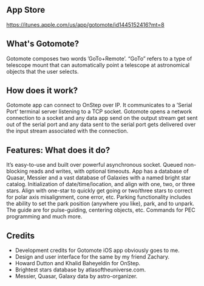 ## App Store

https://itunes.apple.com/us/app/gotomote/id1445152416?mt=8

## What's Gotomote?

Gotomote composes two words ’GoTo+Remote’. “GoTo” refers to a type of telescope mount that can automatically point a telescope at astronomical objects that the user selects.

## How does it work?

Gotomote app can connect to OnStep over IP. It communicates to a ’Serial Port’ terminal server listening to a TCP socket. Gotomote opens a network connection to a socket and any data app send on the output stream get sent out of the serial port and any data sent to the serial port gets delivered over the input stream associated with the connection.

## Features: What does it do?

It’s easy-to-use and built over powerful asynchronous socket.
Queued non-blocking reads and writes, with optional timeouts.
App has a database of Quasar, Messier and a vast database of Galaxies with a named bright star catalog.
Initialization of date/time/location, and align with one, two, or three stars. Align with one-star to quickly get going or two/three stars to correct for polar axis misalignment, cone error, etc.
Parking functionality includes the ability to set the park position (anywhere you like), park, and to unpark.
The guide are for pulse-guiding, centering objects, etc.
Commands for PEC programming and much more.

## Credits

- Development credits for Gotomote iOS app obviously goes to me.
- Design and user interface for the same by my friend Zachary.
- Howard Dutton and Khalid Baheyeldin for OnStep.
- Brightest stars database by atlasoftheuniverse.com.
- Messier, Quasar, Galaxy data by astro-organizer.
